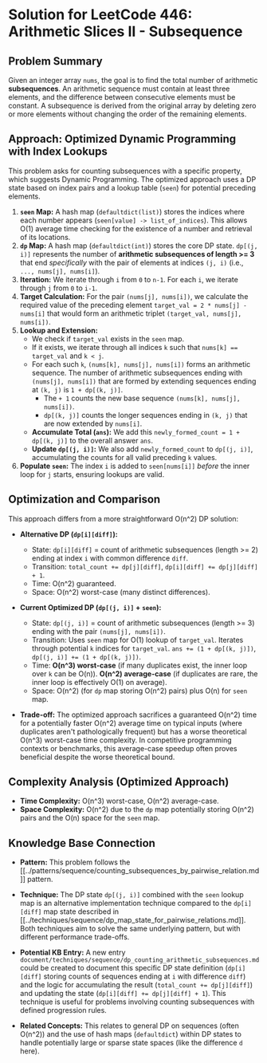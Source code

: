 # Solution for LeetCode 446: Arithmetic Slices II - Subsequence

## Problem Summary

Given an integer array `nums`, the goal is to find the total number of arithmetic **subsequences**. An arithmetic sequence must contain at least three elements, and the difference between consecutive elements must be constant. A subsequence is derived from the original array by deleting zero or more elements without changing the order of the remaining elements.

## Approach: Optimized Dynamic Programming with Index Lookups

This problem asks for counting subsequences with a specific property, which suggests Dynamic Programming. The optimized approach uses a DP state based on index pairs and a lookup table (`seen`) for potential preceding elements.

1.  **`seen` Map:** A hash map (`defaultdict(list)`) stores the indices where each number appears (`seen[value] -> list_of_indices`). This allows O(1) average time checking for the existence of a number and retrieval of its locations.
2.  **`dp` Map:** A hash map (`defaultdict(int)`) stores the core DP state. `dp[(j, i)]` represents the number of **arithmetic subsequences of length >= 3** that end *specifically* with the pair of elements at indices `(j, i)` (i.e., `..., nums[j], nums[i]`).
3.  **Iteration:** We iterate through `i` from `0` to `n-1`. For each `i`, we iterate through `j` from `0` to `i-1`.
4.  **Target Calculation:** For the pair `(nums[j], nums[i])`, we calculate the required value of the preceding element `target_val = 2 * nums[j] - nums[i]` that would form an arithmetic triplet `(target_val, nums[j], nums[i])`.
5.  **Lookup and Extension:**
    *   We check if `target_val` exists in the `seen` map.
    *   If it exists, we iterate through all indices `k` such that `nums[k] == target_val` and `k < j`.
    *   For each such `k`, `(nums[k], nums[j], nums[i])` forms an arithmetic sequence. The number of arithmetic subsequences ending with `(nums[j], nums[i])` that are formed by extending sequences ending at `(k, j)` is `1 + dp[(k, j)]`.
        *   The `+ 1` counts the new base sequence `(nums[k], nums[j], nums[i])`.
        *   `dp[(k, j)]` counts the longer sequences ending in `(k, j)` that are now extended by `nums[i]`.
    *   **Accumulate Total (`ans`):** We add this `newly_formed_count = 1 + dp[(k, j)]` to the overall answer `ans`.
    *   **Update `dp[(j, i)]`:** We also add `newly_formed_count` to `dp[(j, i)]`, accumulating the counts for all valid preceding `k` values.
6.  **Populate `seen`:** The index `i` is added to `seen[nums[i]]` *before* the inner loop for `j` starts, ensuring lookups are valid.

## Optimization and Comparison

This approach differs from a more straightforward O(n^2) DP solution:

*   **Alternative DP (`dp[i][diff]`):**
    *   State: `dp[i][diff]` = count of arithmetic subsequences (length >= 2) ending at index `i` with common difference `diff`.
    *   Transition: `total_count += dp[j][diff]`, `dp[i][diff] += dp[j][diff] + 1`.
    *   Time: O(n^2) guaranteed.
    *   Space: O(n^2) worst-case (many distinct differences).

*   **Current Optimized DP (`dp[(j, i)]` + `seen`):**
    *   State: `dp[(j, i)]` = count of arithmetic subsequences (length >= 3) ending with the pair `(nums[j], nums[i])`.
    *   Transition: Uses `seen` map for O(1) lookup of `target_val`. Iterates through potential `k` indices for `target_val`. `ans += (1 + dp[(k, j)])`, `dp[(j, i)] += (1 + dp[(k, j)])`.
    *   Time: **O(n^3) worst-case** (if many duplicates exist, the inner loop over `k` can be O(n)). **O(n^2) average-case** (if duplicates are rare, the inner loop is effectively O(1) on average).
    *   Space: O(n^2) (for `dp` map storing O(n^2) pairs) plus O(n) for `seen` map.

*   **Trade-off:** The optimized approach sacrifices a guaranteed O(n^2) time for a potentially faster O(n^2) average time on typical inputs (where duplicates aren't pathologically frequent) but has a worse theoretical O(n^3) worst-case time complexity. In competitive programming contexts or benchmarks, this average-case speedup often proves beneficial despite the worse theoretical bound.

## Complexity Analysis (Optimized Approach)

*   **Time Complexity:** O(n^3) worst-case, O(n^2) average-case.
*   **Space Complexity:** O(n^2) due to the `dp` map potentially storing O(n^2) pairs and the O(n) space for the `seen` map.

## Knowledge Base Connection

*   **Pattern:** This problem follows the [[../patterns/sequence/counting_subsequences_by_pairwise_relation.md]] pattern.
*   **Technique:** The DP state `dp[(j, i)]` combined with the `seen` lookup map is an alternative implementation technique compared to the `dp[i][diff]` map state described in [[../techniques/sequence/dp_map_state_for_pairwise_relations.md]]. Both techniques aim to solve the same underlying pattern, but with different performance trade-offs.

*   **Potential KB Entry:** A new entry `document/techniques/sequence/dp_counting_arithmetic_subsequences.md` could be created to document this specific DP state definition (`dp[i][diff]` storing counts of sequences ending at `i` with difference `diff`) and the logic for accumulating the result (`total_count += dp[j][diff]`) and updating the state (`dp[i][diff] += dp[j][diff] + 1`). This technique is useful for problems involving counting subsequences with defined progression rules.
*   **Related Concepts:** This relates to general DP on sequences (often O(n^2)) and the use of hash maps (`defaultdict`) within DP states to handle potentially large or sparse state spaces (like the difference `d` here). 